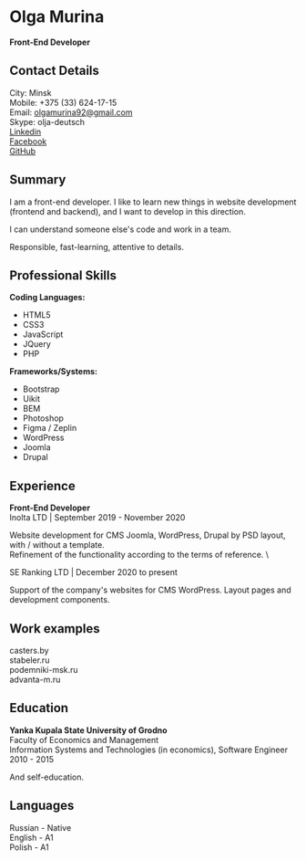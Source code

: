 # Olga Murina #

**Front-End Developer**

## Contact Details ##

City: Minsk \
Mobile: +375 (33) 624-17-15 \
Email: olgamurina92@gmail.com \
Skype: olja-deutsch \
[Linkedin](https://www.linkedin.com/in/olgamurina/) \
[Facebook](https://www.facebook.com/oljamurina/) \
[GitHub](https://github.com/olja-deutsch)

## Summary ##

I am a front-end developer. I like to learn new things in website development (frontend and backend), and I want to develop in this direction.

I can understand someone else's code and work in a team.

Responsible, fast-learning, attentive to details.

## Professional Skills ##

**Coding Languages:**
* HTML5
* CSS3
* JavaScript
* JQuery
* PHP

**Frameworks/Systems:**
* Bootstrap
* Uikit
* BEM
* Photoshop
* Figma / Zeplin
* WordPress
* Joomla
* Drupal

## Experience ##

**Front-End Developer** \
Inolta LTD | September 2019 - November 2020

Website development for CMS Joomla, WordPress, Drupal by PSD layout, with / without a template. \
Refinement of the functionality according to the terms of reference. \

SE Ranking LTD | December 2020 to present

Support of the company's websites for CMS WordPress. Layout pages and development components.

## Work examples ##

casters.by \
stabeler.ru \
podemniki-msk.ru \
advanta-m.ru

## Education ##

**Yanka Kupala State University of Grodno** \
Faculty of Economics and Management \
Information Systems and Technologies (in economics), Software Engineer \
2010 - 2015

And self-education.

## Languages ##

Russian - Native \
English - A1 \
Polish - A1
